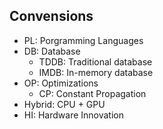 ## Convensions

- PL: Porgramming Languages
- DB: Database
    + TDDB: Traditional database
    + IMDB: In-memory database
- OP: Optimizations
    + CP: Constant Propagation
- Hybrid: CPU + GPU
- HI: Hardware Innovation

<!--
http://www.sable.mcgill.ca/~hanfeng.c/horse/docs/research/mmdb/
-->
